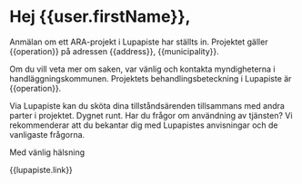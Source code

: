 # Hej {{user.firstName}},

Anmälan om ett ARA-projekt i Lupapiste har ställts in. Projektet gäller {{operation}} på adressen {{address}}, {{municipality}}.

Om du vill veta mer om saken, var vänlig och kontakta myndigheterna i handläggningskommunen. Projektets behandlingsbeteckning i Lupapiste är {{operation}}.

Via Lupapiste kan du sköta dina tillståndsärenden tillsammans med andra parter i projektet. Dygnet runt. Har du frågor om användning av tjänsten? Vi rekommenderar att du bekantar dig med Lupapistes anvisningar och de vanligaste frågorna.

Med vänlig hälsning

{{lupapiste.link}}
